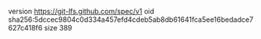 version https://git-lfs.github.com/spec/v1
oid sha256:5dccec9804c0d334a457efd4cdeb5ab8db61641fca5ee16bedadce7627c418f6
size 389
